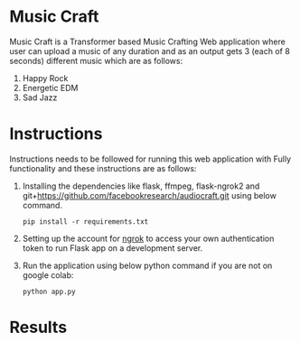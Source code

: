 # Music Craft

Music Craft is a Transformer based Music Crafting Web application where user can upload a music of any duration and as an output gets 3 (each of 8 seconds) different music which are as follows:

1. Happy Rock
2. Energetic EDM
3. Sad Jazz

# Instructions 

Instructions needs to be followed for running this web application with Fully functionality and these instructions are as follows:

1. Installing the dependencies like flask, ffmpeg, flask-ngrok2 and git+<https://github.com/facebookresearch/audiocraft.git> using below command.
    ```
    pip install -r requirements.txt
    ```
2. Setting up the account for [ngrok](https://dashboard.ngrok.com/login) to access your own authentication token to run Flask app on a development server.

3. Run the application using below python command if you are not on google colab:
    ```
    python app.py
    ```

# Results


    
